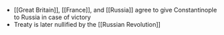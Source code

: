 - [[Great Britain]], [[France]], and [[Russia]] agree to give Constantinople to Russia in case of victory
- Treaty is later nullified by the [[Russian Revolution]]
